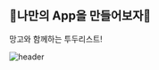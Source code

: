 ## 🐶나만의 App을 만들어보자🐶

망고와 함께하는 투두리스트!

![header](https://capsule-render.vercel.app/api?type=slice&color=#006600&height=300&section=header&text=망고와%20함께하는%20todolist&fontSize=60)
